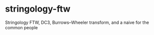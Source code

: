 # stringology-ftw
Stringology FTW, DC3, Burrows–Wheeler transform, and a naive for the common people
